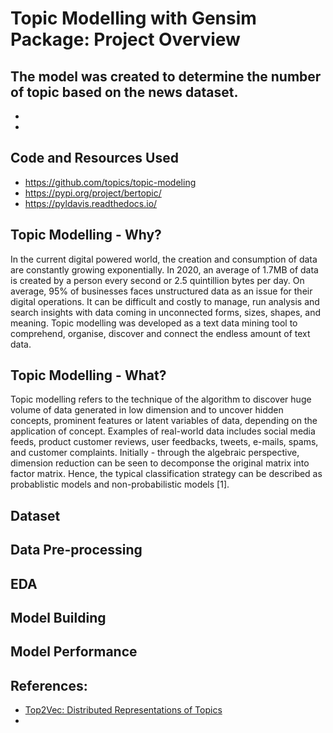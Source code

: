 # Topic Modelling with Gensim Package: Project Overview

The model was created to determine the number of topic based on the news dataset.
- 
-
-

## Code and Resources Used
- https://github.com/topics/topic-modeling
- https://pypi.org/project/bertopic/
- https://pyldavis.readthedocs.io/

## Topic Modelling - Why?
 
In the current digital powered world, the creation and consumption of data are constantly growing exponentially. In 2020, an average of 1.7MB of data is created by a person every second or 2.5 quintillion bytes per day. On average, 95% of businesses faces unstructured data as an issue for their digital operations. It can be difficult and costly to manage, run analysis and search insights with data coming in unconnected forms, sizes, shapes, and meaning. Topic modelling was developed as a text data mining tool to comprehend, organise, discover and connect the endless amount of text data. 

## Topic Modelling - What?

Topic modelling refers to the technique of the algorithm to discover huge volume of data generated in low dimension and to uncover hidden concepts, prominent features or latent variables of data, depending on the application of concept. Examples of real-world data includes social media feeds, product customer reviews, user feedbacks, tweets, e-mails, spams, and customer complaints. Initially - through the algebraic perspective, dimension reduction can be seen to decomponse the original matrix into factor matrix. Hence, the typical classification strategy can be described as probablistic models and non-probabilistic models [1].  

## Dataset


## Data Pre-processing

## EDA

## Model Building

## Model Performance

## References:
- [Top2Vec: Distributed Representations of Topics](https://arxiv.org/abs/2008.09470)
- 


